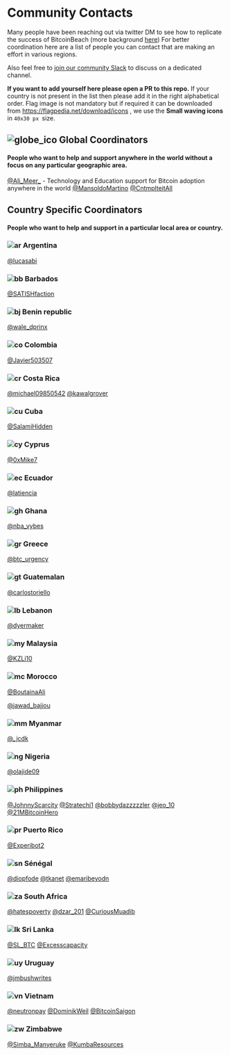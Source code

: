 # Community Contacts

Many people have been reaching out via twitter DM to see how to replicate the success of BitcoinBeach (more background [here](https://twitter.com/nicolasburtey/status/1404018685895970822))
For better coordination here are a list of people you can contact that are making an effort in various regions.

Also feel free to [join our community Slack](https://join.slack.com/t/galoymoney-workspace/shared_invite/zt-rvnhsdb5-72AZCD_jzw6_Q05aCs0SgA) to discuss on a dedicated channel.

**If you want to add yourself here please open a PR to this repo.** If your country is not present in the list then please add it in the right alphabetical order. Flag image is not mandatory but if required it can be downloaded from https://flagpedia.net/download/icons , we use the **Small waving icons** in `40x30 px `size.

## ![globe_ico](/Users/ali/projects/galoy-community/images/flags/globe_ico.gif) Global Coordinators

#### People who want to help and support anywhere in the world without a focus on any particular geographic area.

[@Ali_Meer_](https://twitter.com/Ali_Meer_) - Technology and Education support for Bitcoin adoption anywhere in the world
[@MansoldoMartino](https://twitter.com/MansoldoMartino)
[@CntmplteitAll](https://twitter.com/CntmplteitAll)

## Country Specific Coordinators

#### People who want to help and support in a particular local area or country.

### ![ar](/Users/ali/projects/galoy-community/images/flags/ar.png) Argentina

[@lucasabi](https://twitter.com/lucasabi)

### ![bb](/Users/ali/projects/galoy-community/images/flags/bb.png) Barbados

[@SATISHfaction](https://twitter.com/SATISHfaction)

### ![bj](/Users/ali/projects/galoy-community/images/flags/bj.png) Benin republic

[@wale_dprinx](https://twitter.com/wale_dprinx)

### ![co](/Users/ali/projects/galoy-community/images/flags/co.png) Colombia

[@Javier503507](https://twitter.com/Javier503507)

### ![cr](/Users/ali/projects/galoy-community/images/flags/cr.png) Costa Rica

[@michael09850542](https://twitter.com/michael09850542)
[@kawalgrover](https://twitter.com/kawalgrover)

### ![cu](/Users/ali/projects/galoy-community/images/flags/cu.png) Cuba

[@SalamiHidden](https://twitter.com/SalamiHidden)

### ![cy](/Users/ali/projects/galoy-community/images/flags/cy.png) Cyprus

[@0xMike7](https://twitter.com/0xMike7)

### ![ec](/Users/ali/projects/galoy-community/images/flags/ec.png) Ecuador

[@latiencia](https://twitter.com/latiencia)

### ![gh](/Users/ali/projects/galoy-community/images/flags/gh.png) Ghana

[@nba_vybes](https://twitter.com/nba_vybes)

### ![gr](/Users/ali/projects/galoy-community/images/flags/gr.png) Greece

[@btc_urgency](https://twitter.com/btc_urgency)

### ![gt](/Users/ali/projects/galoy-community/images/flags/gt.png) Guatemalan

[@carlostoriello](https://twitter.com/carlostoriello)

### ![lb](/Users/ali/projects/galoy-community/images/flags/lb.png) Lebanon

[@dyermaker](https://twitter.com/dyermaker)

### ![my](/Users/ali/projects/galoy-community/images/flags/my.png) Malaysia

[@KZLi10](https://twitter.com/KZLi10)

### ![mc](/Users/ali/projects/galoy-community/images/flags/mc.png) Morocco

[@BoutainaAli](https://twitter.com/BoutainaAli)

[@jawad_bajjou](https://twitter.com/jawad_bajjou)

### ![mm](/Users/ali/projects/galoy-community/images/flags/mm.png) Myanmar

[@_jcdk](https://twitter.com/_jcdk)

### ![ng](/Users/ali/projects/galoy-community/images/flags/ng.png) Nigeria
[@olajide09](https://twitter.com/olajide09)

### ![ph](/Users/ali/projects/galoy-community/images/flags/ph.png) Philippines

[@JohnnyScarcity](https://twitter.com/JohnnyScarcity)
[@Stratechi1](https://twitter.com/Stratechi1)
[@bobbydazzzzzler](https://twitter.com/bobbydazzzzzler)
[@jeo_10](https://twitter.com/jeo_10)
[@21MBitcoinHero](https://twitter.com/21MBitcoinHero)

### ![pr](/Users/ali/projects/galoy-community/images/flags/pr.png) Puerto Rico

[@Experibot2](https://twitter.com/Experibot2)

### ![sn](/Users/ali/projects/galoy-community/images/flags/sn.png) Sénégal
[@diopfode](https://twitter.com/diopfode)
[@tkanet](https://twitter.com/tkanet)
[@emaribeyodn](https://twitter.com/emaribeyodn)

### ![za](/Users/ali/projects/galoy-community/images/flags/za.png) South Africa

[@hatespoverty](https://twitter.com/hatespoverty)
[@dzar_201](https://twitter.com/dzar_201)
[@CuriousMuadib](https://twitter.com/CuriousMuadib)

### ![lk](/Users/ali/projects/galoy-community/images/flags/lk.png) Sri Lanka

[@SL_BTC](https://twitter.com/SL_BTC)
[@Excesscapacity](https://twitter.com/Excesscapacity)

### ![uy](/Users/ali/projects/galoy-community/images/flags/uy.png) Uruguay

[@jmbushwrites](https://twitter.com/jmbushwrites)

### ![vn](/Users/ali/projects/galoy-community/images/flags/vn.png) Vietnam
[@neutronpay](https://twitter.com/neutronpay)
[@DominikWeil](https://twitter.com/DominikWeil)
[@BitcoinSaigon](https://twitter.com/BitcoinSaigon)

### ![zw](/Users/ali/projects/galoy-community/images/flags/zw.png) Zimbabwe

[@Simba_Manyeruke](https://twitter.com/Simba_Manyeruke)
[@KumbaResources](https://twitter.com/KumbaResources)

